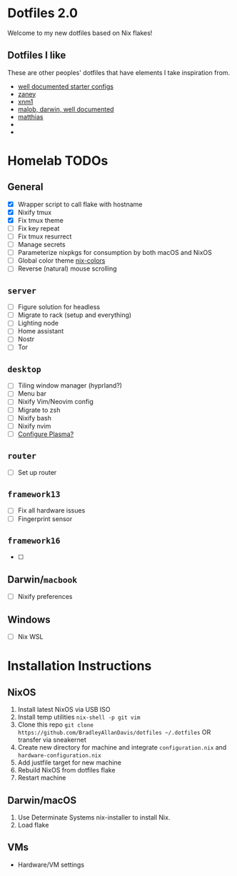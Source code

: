 # Dotfiles 2.0

Welcome to my new dotfiles based on Nix flakes!

## Dotfiles I like

These are other peoples' dotfiles that have elements I take inspiration from.

- [well documented starter configs](https://github.com/Misterio77/nix-starter-configs)
- [zaney](https://gitlab.com/Zaney/zaneyos)
- [xnm1](https://github.com/XNM1/linux-nixos-hyprland-config-dotfiles)
- [malob, darwin, well documented](https://github.com/malob/nixpkgs)
- [matthias](https://github.com/MatthiasBenaets/nixos-config)
- []()
- []()

# Homelab TODOs

## General
- [X] Wrapper script to call flake with hostname
- [X] Nixify tmux
- [X] Fix tmux theme
- [ ] Fix key repeat
- [ ] Fix tmux resurrect
- [ ] Manage secrets
- [ ] Parameterize nixpkgs for consumption by both macOS and NixOS
- [ ] Global color theme [nix-colors](https://github.com/Misterio77/nix-colors)
- [ ] Reverse (natural) mouse scrolling

## `server`
- [ ] Figure solution for headless
- [ ] Migrate to rack (setup and everything)
- [ ] Lighting node
- [ ] Home assistant
- [ ] Nostr
- [ ] Tor

## `desktop`
- [ ] Tiling window manager (hyprland?)
- [ ] Menu bar
- [ ] Nixify Vim/Neovim config
- [ ] Migrate to zsh
- [ ] Nixify bash
- [ ] Nixify nvim
- [ ] [Configure Plasma?](https://www.youtube.com/watch?v=2r0KnIZX5HY)

## `router`
- [ ] Set up router

## `framework13`
- [ ] Fix all hardware issues
- [ ] Fingerprint sensor

## `framework16`
- [ ]

## Darwin/`macbook`
- [ ] Nixify preferences

## Windows
- [ ] Nix WSL


# Installation Instructions

## NixOS

1. Install latest NixOS via USB ISO
2. Install temp utilities `nix-shell -p git vim`
3. Clone this repo `git clone https://github.com/BradleyAllanDavis/dotfiles ~/.dotfiles` OR transfer via sneakernet
4. Create new directory for machine and integrate `configuration.nix` and `hardware-configuration.nix`
5. Add justfile target for new machine
6. Rebuild NixOS from dotfiles flake
7. Restart machine

## Darwin/macOS

1. Use Determinate Systems nix-installer to install Nix.
2. Load flake

## VMs

- Hardware/VM settings





























